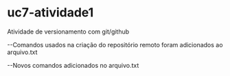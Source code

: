 # uc7-atividade1
Atividade de versionamento com git/github

--Comandos usados na criação do repositório remoto foram adicionados ao arquivo.txt

--Novos comandos adicionados no arquivo.txt

